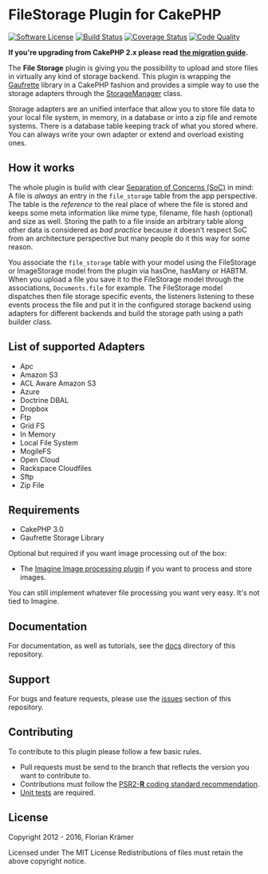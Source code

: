 FileStorage Plugin for CakePHP
==============================

[![Software License](https://img.shields.io/badge/license-MIT-brightgreen.svg?style=flat-square)](LICENSE.txt)
[![Build Status](https://img.shields.io/travis/burzum/cakephp-file-storage/1.1.svg?style=flat-square)](https://travis-ci.org/burzum/cakephp-file-storage)
[![Coverage Status](https://img.shields.io/coveralls/burzum/cakephp-file-storage/1.1.svg?style=flat-square)](https://coveralls.io/r/burzum/cakephp-file-storage)
[![Code Quality](https://img.shields.io/scrutinizer/g/burzum/cakephp-file-storage/1.1.svg?style=flat-square)](https://coveralls.io/r/burzum/cakephp-file-storage)

**If you're upgrading from CakePHP 2.x please read [the migration guide](docs/Documentation/Migrating-from-CakePHP-2.md).**

The **File Storage** plugin is giving you the possibility to upload and store files in virtually any kind of storage backend. This plugin is wrapping the [Gaufrette](https://github.com/KnpLabs/Gaufrette) library in a CakePHP fashion and provides a simple way to use the storage adapters through the [StorageManager](src/Storage/StorageManager.php) class.

Storage adapters are an unified interface that allow you to store file data to your local file system, in memory, in a database or into a zip file and remote systems. There is a database table keeping track of what you stored where. You can always write your own adapter or extend and overload existing ones.

How it works
------------

The whole plugin is build with clear [Separation of Concerns (SoC)](https://en.wikipedia.org/wiki/Separation_of_concerns) in mind: A file is *always* an entry in the `file_storage` table from the app perspective. The table is the *reference* to the real place of where the file is stored and keeps some meta information like mime type, filename, file hash (optional) and size as well. Storing the path to a file inside an arbitrary table along other data is considered as *bad practice* because it doesn't respect SoC from an architecture perspective but many people do it this way for some reason.

You associate the `file_storage` table with your model using the FileStorage or ImageStorage model from the plugin via hasOne, hasMany or HABTM. When you upload a file you save it to the FileStorage model through the associations, `Documents.file` for example. The FileStorage model dispatches then file storage specific events, the listeners listening to these events process the file and put it in the configured storage backend using adapters for different backends and build the storage path using a path builder class.

List of supported Adapters
--------------------------

 * Apc
 * Amazon S3
 * ACL Aware Amazon S3
 * Azure
 * Doctrine DBAL
 * Dropbox
 * Ftp
 * Grid FS
 * In Memory
 * Local File System
 * MogileFS
 * Open Cloud
 * Rackspace Cloudfiles
 * Sftp
 * Zip File

Requirements
------------

 * CakePHP 3.0
 * Gaufrette Storage Library

Optional but required if you want image processing out of the box:

 * The [Imagine Image processing plugin](https://github.com/burzum/cakephp-imagine-plugin) if you want to process and store images.
 
You can still implement whatever file processing you want very easy. It's not tied to Imagine. 

Documentation
-------------

For documentation, as well as tutorials, see the [docs](docs/Home.md) directory of this repository.

Support
-------

For bugs and feature requests, please use the [issues](https://github.com/burzum/cakephp-file-storage/issues) section of this repository.

Contributing
------------

To contribute to this plugin please follow a few basic rules.

* Pull requests must be send to the branch that reflects the version you want to contribute to.
* Contributions must follow the [PSR2-**R** coding standard recommendation](https://github.com/php-fig-rectified/fig-rectified-standards).
* [Unit tests](http://book.cakephp.org/3.0/en/development/testing.html) are required.

License
-------

Copyright 2012 - 2016, Florian Krämer

Licensed under The MIT License
Redistributions of files must retain the above copyright notice.

